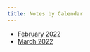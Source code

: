 ```yaml
---
title: Notes by Calendar
---
```




- [February 2022](/posts/february_2022)
- [March 2022](/posts/march_2022)
